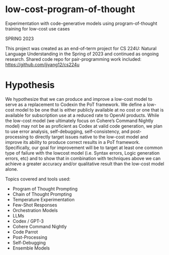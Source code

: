 # low-cost-program-of-thought
Experimentation with code-generative models using program-of-thought training for low-cost use cases

SPRING 2023 

This project was created as an end-of-term project for CS 224U: Natural Language Understanding in the Spring of 2023 and continued as ongoing research. Shared code repo for pair-programming work included: https://github.com/jjyang12/cs224u

# Hypothesis 
We hypothesize that we can produce and improve a low-cost model to serve as a replacement to Codexin the PoT framework. We define a low-cost model to be one that is either publicly available at no cost or one that is available for subscription use at a reduced rate to OpenAI products. While the low-cost model (we ultimately focus on Cohere’s Command Nightly model) may not be as proficient as Codex at valid code generation, we plan to use error analysis, self-debugging, self-consistency, and post-processing to directly target issues native to
the low-cost model and improve its ability to produce correct results in a PoT framework. Specifically, our goal for improvement will be to target at least one common type of failure with the lowcost model (i.e. Syntax errors, Logic generation errors, etc) and to show that in combination with techniques above we can achieve a greater accuracy and/or qualitative result than the low-cost model alone.

Topics covered and tools used: 
- Program of Thought Prompting
- Chain of Thought Prompting
- Temperature Experimentation
- Few-Shot Responses
- Orchestration Models
- LLMs
- Codex / GPT-3
- Cohere Command Nightly
- Code Parrot
- Post-Processing
- Self-Debugging
- Ensemble Models
